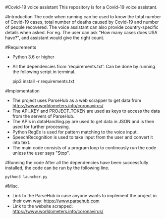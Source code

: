 #Covid-19 voice assistant
This repository is for a Covid-19 voice assistant. 

#Introduction
The code when running can be used to know the total number of Covid-19
cases, total number of deaths caused by Covid-19 and number of people recovered. The voice assistant can also provide country-specific details when asked. For eg. The user can ask "How many cases does USA have?", and assistant would give the right count.

#Requirements
* Python 3.6 or higher
* All the dependencies from 'requirements.txt'.
 Can be done by running the following script in terminal.
    
    
    pip3 install -r requirements.txt
    
#Implementation
* The project uses ParseHub as a web scrapper to get data from https://www.worldometers.info/coronavirus/
* The API_KEY and PROJECT_TOKEN are used as keys to access the data from the servers of ParseHub.
* The APIs in dataHandling.py are used to get data in JSON and is then used for further processing.
* Python RegEx is used for pattern matching to the voice input.
* SpeechRecognition is used to take input from the user and convert it into text.
* The main code consists of a program loop to continously run the code unless the user says "Stop".

#Running the code
After all the dependencies have been successfully installed, the code can be run by the following line.
 
 
    python3 launcher.py 
#Misc.
*   Link to the ParseHub in case anyone wants to implement the project in their own way: https://www.parsehub.com
*   Link to the website scrapped: https://www.worldometers.info/coronavirus/